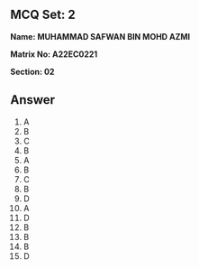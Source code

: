 ## MCQ Set: 2 

**Name: MUHAMMAD SAFWAN BIN MOHD AZMI**

**Matrix No: A22EC0221**

**Section: 02**

## Answer
1. A
2. B
3. C
4. B
5. A
6. B
7. C
8. B
9. D
10. A
11. D
12. B
13. B
14. B
15. D
